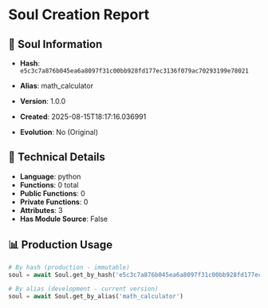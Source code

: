 # Soul Creation Report

## 🧬 Soul Information
- **Hash**: `e5c3c7a876b045ea6a8097f31c00bb928fd177ec3136f079ac70293199e78021`
- **Alias**: math_calculator
- **Version**: 1.0.0
- **Created**: 2025-08-15T18:17:16.036991

- **Evolution**: No (Original)

## 🔧 Technical Details
- **Language**: python
- **Functions**: 0 total
- **Public Functions**: 0
- **Private Functions**: 0
- **Attributes**: 3
- **Has Module Source**: False

## 📊 Production Usage
```python
# By hash (production - immutable)
soul = await Soul.get_by_hash('e5c3c7a876b045ea6a8097f31c00bb928fd177ec3136f079ac70293199e78021')

# By alias (development - current version)
soul = await Soul.get_by_alias('math_calculator')
```
